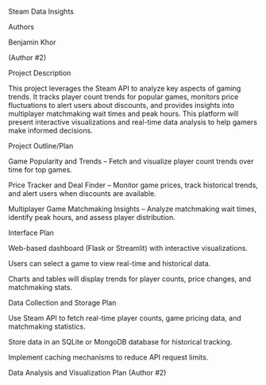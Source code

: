 Steam Data Insights

Authors

Benjamin Khor

(Author #2)

Project Description

This project leverages the Steam API to analyze key aspects of gaming trends. It tracks player count trends for popular games, monitors price fluctuations to alert users about discounts, and provides insights into multiplayer matchmaking wait times and peak hours. This platform will present interactive visualizations and real-time data analysis to help gamers make informed decisions.

Project Outline/Plan

Game Popularity and Trends – Fetch and visualize player count trends over time for top games.

Price Tracker and Deal Finder – Monitor game prices, track historical trends, and alert users when discounts are available.

Multiplayer Game Matchmaking Insights – Analyze matchmaking wait times, identify peak hours, and assess player distribution.

Interface Plan

Web-based dashboard (Flask or Streamlit) with interactive visualizations.

Users can select a game to view real-time and historical data.

Charts and tables will display trends for player counts, price changes, and matchmaking stats.

Data Collection and Storage Plan

Use Steam API to fetch real-time player counts, game pricing data, and matchmaking statistics.

Store data in an SQLite or MongoDB database for historical tracking.

Implement caching mechanisms to reduce API request limits.

Data Analysis and Visualization Plan (Author #2)

